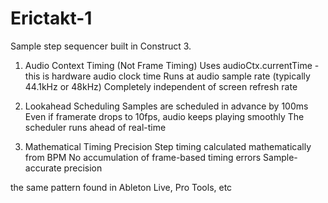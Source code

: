 # Erictakt-1

Sample step sequencer built in Construct 3.  

1. Audio Context Timing (Not Frame Timing)
Uses audioCtx.currentTime - this is hardware audio clock time Runs at audio sample rate (typically 44.1kHz or 48kHz)
Completely independent of screen refresh rate

2. Lookahead Scheduling
Samples are scheduled in advance by 100ms
Even if framerate drops to 10fps, audio keeps playing smoothly
The scheduler runs ahead of real-time

3. Mathematical Timing Precision
Step timing calculated mathematically from BPM
No accumulation of frame-based timing errors
Sample-accurate precision

the same pattern found in Ableton Live, Pro Tools, etc
